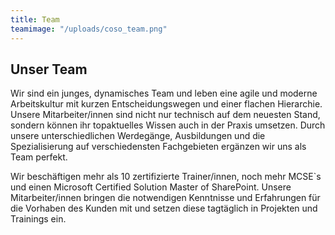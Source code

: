 ```yaml
---
title: Team
teamimage: "/uploads/coso_team.png"
---
```

## Unser **Team**

Wir sind ein junges, dynamisches Team und leben eine agile und moderne Arbeitskultur mit kurzen Entscheidungswegen und einer flachen Hierarchie. Unsere Mitarbeiter/innen sind nicht nur technisch auf dem neuesten Stand, sondern können ihr topaktuelles Wissen auch in der Praxis umsetzen. Durch unsere unterschiedlichen Werdegänge, Ausbildungen und die Spezialisierung auf verschiedensten Fachgebieten ergänzen wir uns als Team perfekt. 

Wir beschäftigen mehr als 10 zertifizierte Trainer/innen, noch mehr MCSE\`s und einen Microsoft Certified Solution Master of SharePoint. Unsere Mitarbeiter/innen bringen die notwendigen Kenntnisse und Erfahrungen für die Vorhaben des Kunden mit und setzen diese tagtäglich in Projekten und Trainings ein.
